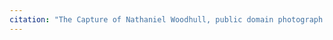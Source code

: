 ```yaml
---
citation: "The Capture of Nathaniel Woodhull, public domain photograph uploaded by anonymous member, wikipedia.org." 
---
```



